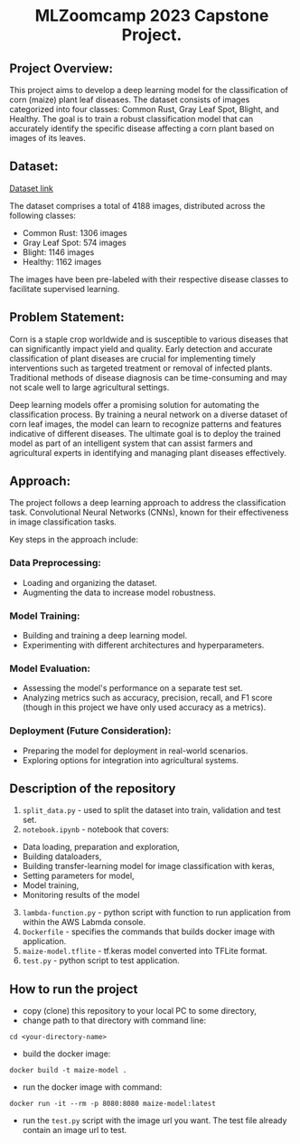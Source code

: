 <center><h1 align="center">MLZoomcamp 2023 Capstone Project.</h1></center>

## Project Overview:
This project aims to develop a deep learning model for the classification of corn (maize) plant leaf diseases. The dataset consists of images categorized into four classes: Common Rust, Gray Leaf Spot, Blight, and Healthy. The goal is to train a robust classification model that can accurately identify the specific disease affecting a corn plant based on images of its leaves.

## Dataset:
<a href="https://www.kaggle.com/datasets/smaranjitghose/corn-or-maize-leaf-disease-dataset"> Dataset link </a> 

The dataset comprises a total of 4188 images, distributed across the following classes:

* Common Rust: 1306 images
* Gray Leaf Spot: 574 images
* Blight: 1146 images
* Healthy: 1162 images

The images have been pre-labeled with their respective disease classes to facilitate supervised learning.

## Problem Statement:
Corn is a staple crop worldwide and is susceptible to various diseases that can significantly impact yield and quality. Early detection and accurate classification of plant diseases are crucial for implementing timely interventions such as targeted treatment or removal of infected plants. Traditional methods of disease diagnosis can be time-consuming and may not scale well to large agricultural settings.

Deep learning models offer a promising solution for automating the classification process. By training a neural network on a diverse dataset of corn leaf images, the model can learn to recognize patterns and features indicative of different diseases. The ultimate goal is to deploy the trained model as part of an intelligent system that can assist farmers and agricultural experts in identifying and managing plant diseases effectively.

## Approach:
The project follows a deep learning approach to address the classification task. Convolutional Neural Networks (CNNs), known for their effectiveness in image classification tasks.

Key steps in the approach include:

### Data Preprocessing:
* Loading and organizing the dataset.
* Augmenting the data to increase model robustness.

### Model Training:
* Building and training a deep learning model.
* Experimenting with different architectures and hyperparameters.

### Model Evaluation:
* Assessing the model's performance on a separate test set.
* Analyzing metrics such as accuracy, precision, recall, and F1 score (though in this project we have only used accuracy as a metrics).

### Deployment (Future Consideration):
* Preparing the model for deployment in real-world scenarios.
* Exploring options for integration into agricultural systems.


## Description of the repository

1) `split_data.py` - used to split the dataset into train, validation and test set.
2) `notebook.ipynb` - notebook that covers:

  * Data loading, preparation and exploration,
  * Building dataloaders,
  * Building transfer-learning model for image classification with keras,
  * Setting parameters for model,
  * Model training,
  * Monitoring results of the model

3) `lambda-function.py` -  python script with function to run application from within the AWS Labmda console.
4) `Dockerfile` - specifies the commands that builds docker image with application.
5) `maize-model.tflite` - tf.keras model converted into TFLite format.
6) `test.py` - python script to test application.


## How to run the project

* copy (clone) this repository to your local PC to some directory,
* change path to that directory with command line:
```
cd <your-directory-name>
```
* build the docker image:
```
docker build -t maize-model .
```
* run the docker image with command:
```
docker run -it --rm -p 8080:8080 maize-model:latest
```
* run the `test.py` script with the image url you want. The test file already contain an image url to test.
